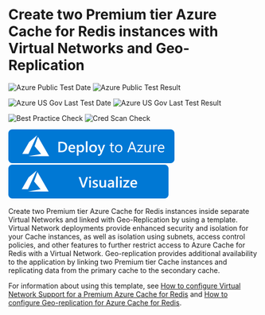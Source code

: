 # Create two Premium tier Azure Cache for Redis instances with Virtual Networks and Geo-Replication

![Azure Public Test Date](https://azurequickstartsservice.blob.core.windows.net/badges/201-redis-vnet-geo-replication/PublicLastTestDate.svg)
![Azure Public Test Result](https://azurequickstartsservice.blob.core.windows.net/badges/201-redis-vnet-geo-replication/PublicDeployment.svg)

![Azure US Gov Last Test Date](https://azurequickstartsservice.blob.core.windows.net/badges/201-redis-vnet-geo-replication/FairfaxLastTestDate.svg)
![Azure US Gov Last Test Result](https://azurequickstartsservice.blob.core.windows.net/badges/201-redis-vnet-geo-replication/FairfaxDeployment.svg)

![Best Practice Check](https://azurequickstartsservice.blob.core.windows.net/badges/201-redis-vnet-geo-replication/BestPracticeResult.svg)
![Cred Scan Check](https://azurequickstartsservice.blob.core.windows.net/badges/201-redis-vnet-geo-replication/CredScanResult.svg)

[![Deploy to Azure](https://raw.githubusercontent.com/Azure/azure-quickstart-templates/master/1-CONTRIBUTION-GUIDE/images/deploytoazure.svg?sanitize=true)](https://portal.azure.com/#create/Microsoft.Template/uri/https%3a%2f%2fraw.githubusercontent.com%2fAzure%2fazure-quickstart-templates%2fmaster%2f201-redis-vnet-geo-replication%2fazuredeploy.json)
[![Visualize](https://raw.githubusercontent.com/Azure/azure-quickstart-templates/master/1-CONTRIBUTION-GUIDE/images/visualizebutton.svg?sanitize=true)](http://armviz.io/#/?load=https%3A%2F%2Fraw.githubusercontent.com%2FAzure%2Fazure-quickstart-templates%2Fmaster%2F201-redis-vnet-geo-replication%2Fazuredeploy.json)

Create two Premium tier Azure Cache for Redis instances inside separate Virtual
Networks and linked with Geo-Replication by using a template. Virtual Network
deployments provide enhanced security and isolation for your Cache instances, as
well as isolation using subnets, access control policies, and other features to
further restrict access to Azure Cache for Redis with a Virtual Network.
Geo-replication provides additional availability to the application by linking
two Premium tier Cache instances and replicating data from the primary cache to
the secondary cache.

For information about using this template, see
[How to configure Virtual Network Support for a Premium Azure Cache for Redis](https://docs.microsoft.com/en-us/azure/azure-cache-for-redis/cache-how-to-premium-vnet)
and
[How to configure Geo-replication for Azure Cache for Redis](https://docs.microsoft.com/en-us/azure/azure-cache-for-redis/cache-how-to-geo-replication).
